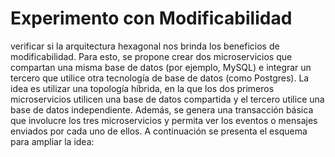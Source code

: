 # Experimento con Modificabilidad
verificar si la arquitectura hexagonal nos brinda los beneficios de modificabilidad. Para esto, se propone crear dos microservicios que compartan una misma base de datos (por ejemplo, MySQL) e integrar un tercero que utilice otra tecnología de base de datos (como Postgres). La idea es utilizar una topología híbrida, en la que los dos primeros microservicios utilicen una base de datos compartida y el tercero utilice una base de datos independiente. Además, se genera una transacción básica que involucre los tres microservicios y permita ver los eventos o mensajes enviados por cada uno de ellos. A continuación se presenta el esquema para ampliar la idea: 
